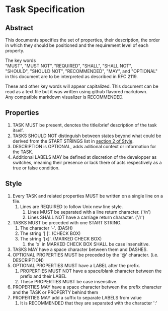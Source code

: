 # Task Specification

## Abstract

This documents specifies the set of properties, their description, the order in which they should be positioned and the requirement level of each property.  

The key words  
"MUST", "MUST NOT", "REQUIRED", "SHALL", "SHALL NOT",  
"SHOULD", "SHOULD NOT", "RECOMMENDED",  "MAY", and "OPTIONAL"  
in this document are to be interpreted as described in RFC 2119.

These and other key words will appear capitalized.
This document can be read as a text file but it was written using github flavored markdown.  
Any compatible markdown visualizer is RECOMMENDED.

## Properties

1. TASK MUST be present, denotes the title/brief description of the task itself.
2. TASKS SHOULD NOT distinguish between states beyond what could be derived from the START STRINGS list in [section 2 of Style](##Style).
3. DESCRIPTION is OPTIONAL, adds aditional context or information for the TASK.
4. Additional LABELS MAY be defined at discretion of the developper as switches, meaning their presence or lack there of acts respectively as a true or false condition.

## Style

1. Every TASK and related properties MUST be written on a single line on a file.
   1. Lines are REQUIRED to follow Unix new line style.
      1. Lines MUST be separated with a line return character. ('/n')
      2. Lines SHALL NOT have a carriage return character. ('/r')
2. TASKS MUST be preceded with one START STRING.
   1. The character '-'. (DASH)
   2. The string '[ ]'. (CHECK BOX)
   3. The string '[x]'. (MARKED CHECK BOX)
      1. the 'x' in MARKED CHECK BOX SHALL be case insensitive.
3. TASKS MAY have a space character between them and DASHES.
4. OPTIONAL PROPERTIES MUST be preceded by the '@' character. (i.e. DESCRIPTION)
5. OPTIONAL PROPERTIES MUST have a LABEL after the prefix.
   1. PROPERTIES MUST NOT have a space/blank character between the prefix and their LABEL
   2. These PROPERTIES MUST be case insensitive.
6. PROPERTIES MAY have a space character between the prefix character and the TASK or PROPERTY behind them
7. PROPERTIES  MAY add a suffix to separate LABELS from value
   1. It is RECOMMENDED that they are separated with the character ':'
